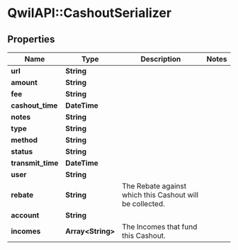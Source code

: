 # QwilAPI::CashoutSerializer

## Properties
Name | Type | Description | Notes
------------ | ------------- | ------------- | -------------
**url** | **String** |  | 
**amount** | **String** |  | 
**fee** | **String** |  | 
**cashout_time** | **DateTime** |  | 
**notes** | **String** |  | 
**type** | **String** |  | 
**method** | **String** |  | 
**status** | **String** |  | 
**transmit_time** | **DateTime** |  | 
**user** | **String** |  | 
**rebate** | **String** | The Rebate against which this Cashout will be collected. | 
**account** | **String** |  | 
**incomes** | **Array&lt;String&gt;** | The Incomes that fund this Cashout. | 


